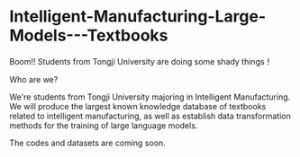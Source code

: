 # Intelligent-Manufacturing-Large-Models---Textbooks
Boom!! Students from Tongji University are doing some shady things！

Who are we?

We're students from Tongji University majoring in Intelligent Manufacturing. We will produce the largest known knowledge database of textbooks related to intelligent manufacturing, as well as establish data transformation methods for the training of large language models.

The codes and datasets are coming soon.
